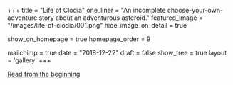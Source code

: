 +++
title = "Life of Clodia"
one_liner = "An incomplete choose-your-own-adventure story about an adventurous asteroid."
featured_image = "/images/life-of-clodia/001.png"
hide_image_on_detail = true

show_on_homepage = true
homepage_order = 9

mailchimp = true
date = "2018-12-22"
draft = false
show_tree = true
layout = 'gallery'
+++

<a class="btn btn-outline-dark" href="001">Read from the beginning</a>

